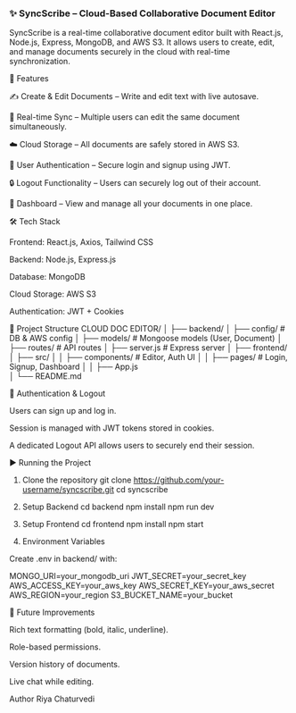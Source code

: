 ### ✨ SyncScribe – Cloud-Based Collaborative Document Editor

SyncScribe is a real-time collaborative document editor  built with React.js, Node.js, Express, MongoDB, and AWS S3.
It allows users to create, edit, and manage documents securely in the cloud with real-time synchronization.

🚀 Features

✍️ Create & Edit Documents – Write and edit text with live autosave.

🔄 Real-time Sync – Multiple users can edit the same document simultaneously.

☁️ Cloud Storage – All documents are safely stored in AWS S3.

👤 User Authentication – Secure login and signup using JWT.

🔒 Logout Functionality – Users can securely log out of their account.

📂 Dashboard – View and manage all your documents in one place.

🛠 Tech Stack

Frontend: React.js, Axios, Tailwind CSS

Backend: Node.js, Express.js

Database: MongoDB

Cloud Storage: AWS S3

Authentication: JWT + Cookies

📂 Project Structure
CLOUD DOC EDITOR/
│
├── backend/
│   ├── config/          # DB & AWS config
│   ├── models/          # Mongoose models (User, Document)
│   ├── routes/          # API routes
│   ├── server.js        # Express server
│
├── frontend/
│   ├── src/
│   │   ├── components/  # Editor, Auth UI
│   │   ├── pages/       # Login, Signup, Dashboard
│   │   ├── App.js       
│
└── README.md

🔑 Authentication & Logout

Users can sign up and log in.

Session is managed with JWT tokens stored in cookies.

A dedicated Logout API allows users to securely end their session.

▶️ Running the Project
1. Clone the repository
git clone https://github.com/your-username/syncscribe.git
cd syncscribe

2. Setup Backend
cd backend
npm install
npm run dev

3. Setup Frontend
cd frontend
npm install
npm start

4. Environment Variables

Create .env in backend/ with:

MONGO_URI=your_mongodb_uri
JWT_SECRET=your_secret_key
AWS_ACCESS_KEY=your_aws_key
AWS_SECRET_KEY=your_aws_secret
AWS_REGION=your_region
S3_BUCKET_NAME=your_bucket

📝 Future Improvements

Rich text formatting (bold, italic, underline).

Role-based permissions.

Version history of documents.

Live chat while editing.

Author
Riya Chaturvedi